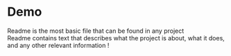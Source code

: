 # Demo
Readme is the most basic file that can be found in any project\
Readme contains text that describes what the project is about, what it does, and any other relevant information !
